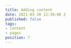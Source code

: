 ```yaml
---
title: Adding content
date: 2021-03-30 12:39:00 Z
published: false
tags:
- content
- pages
position: 7
---
```


